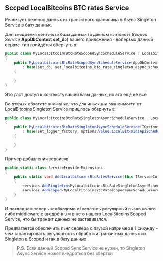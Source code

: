## Scoped LocalBitcoins BTC rates Service

Реализует перенос данных из транзитного хранилища в Async Singleton Service в базу данных.

Для внедрения контекста базы данных (в данном контексте _Scoped_ _Service_ **AppDbContext set_db**) вашего приложения - вопервых данный сервис-тип прийдётся обернуть в:

```C#
public class MyLocalbitcoinsBtcRateScopedSyncScheduleService : LocalbitcoinsBtcRateScopedSyncScheduleService
{
	public MyLocalbitcoinsBtcRateScopedSyncScheduleService(AppDbContext set_db, MyLocalbitcoinsBtcRateSingletonAsyncScheduleService set_localbitcoins_btc_rate_singleton_async_schedule_service)
		: base(set_db, set_localbitcoins_btc_rate_singleton_async_schedule_service)
	{
		
	}
}
```
Это даст доступ к контексту вашей базы данных, но это ещё не всё

Во вторых обратите внимание, что для иньекции зависимости от LocalBitcoins Singleton Service пришлось обернуть в:
```C#
public class MyLocalbitcoinsBtcRateSingletonAsyncScheduleService : LocalbitcoinsBtcRateSingletonAsyncScheduleService
{
	public MyLocalbitcoinsBtcRateSingletonAsyncScheduleService(IOptions<AppConfig> options, ILoggerFactory set_logger_factory)
		: base(set_logger_factory, options.Value.LocalBitcoinsApiSchedulePauseDuration, options.Value.LocalBitcoinsApiAuthKey, options.Value.LocalBitcoinsApiAuthSecret)
	{
		
	}
}
```

Пример добавления сервисов:
```C#
public static class ServiceProviderExtensions
{
	public static void AddLocalbitcoinsBtcRatesService(this IServiceCollection services)
	{
		services.AddSingleton<MyLocalbitcoinsBtcRateSingletonAsyncScheduleService>();
		services.AddScoped<MyLocalbitcoinsBtcRateScopedSyncScheduleService>();
	}
}
```

И последнее: теперь необходимо обеспечить регулярный вызов какого либо middleware с внедрённым в него нашего LocalBitcoins Scoped Service, что бы транзит данных не заставивался.

Предлагается обеспечить пинг сервера с паузой например в 1 сикунду - чем гарантировать регулярность обработки транзитных данных из Singleton в Scoped и так в базу данных

> **P.S.** Если данный Scoped Sync Service не нужен, то Singleton Async Service может внедряться без обёртки
